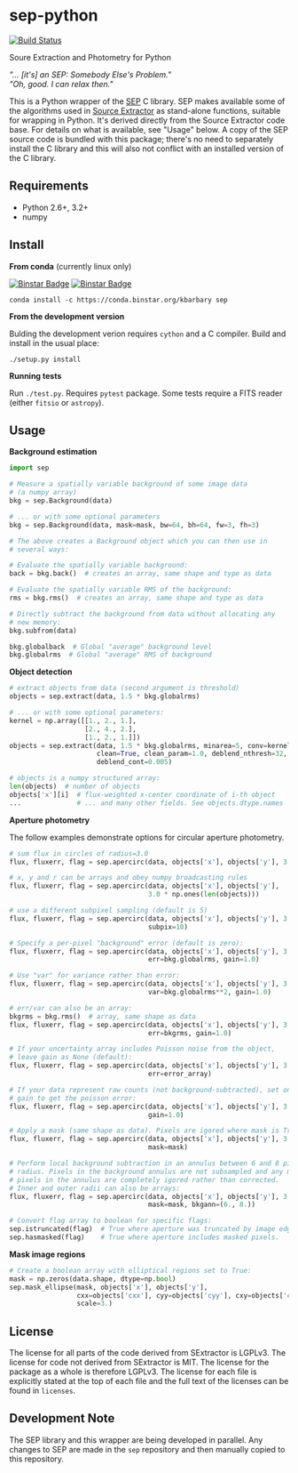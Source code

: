 sep-python
==========

[![Build Status](https://api.travis-ci.org/kbarbary/sep-python.svg?branch=master)](https://travis-ci.org/kbarbary/sep-python)

Soure Extraction and Photometry for Python

*"... [it's] an SEP: Somebody Else's Problem."  
"Oh, good. I can relax then."*

This is a Python wrapper of the [SEP](https://github.com/kbarbary/sep)
C library. SEP makes available some of the algorithms used in [Source
Extractor](http://www.astromatic.net/software/sextractor) as
stand-alone functions, suitable for wrapping in Python. It's derived directly
from the Source Extractor code base. For details on
what is available, see "Usage" below. A copy of the SEP source code is
bundled with this package; there's no need to separately install the C
library and this will also not conflict with an installed version of the
C library.

Requirements
------------

- Python 2.6+, 3.2+
- numpy

Install
-------

**From conda** (currently linux only)

[![Binstar Badge](https://binstar.org/kbarbary/sep/badges/installer/conda.svg)](https://conda.binstar.org/kbarbary) 
[![Binstar Badge](https://binstar.org/kbarbary/sep/badges/version.svg)](https://binstar.org/kbarbary/sep)

```
conda install -c https://conda.binstar.org/kbarbary sep
```

**From the development version**

Bulding the development verion requires `cython` and a C compiler.
Build and install in the usual place:

```
./setup.py install
```

**Running tests**

Run `./test.py`. Requires `pytest` package. Some tests require a FITS reader
(either `fitsio` or `astropy`).

Usage
-----

**Background estimation**

```python
import sep

# Measure a spatially variable background of some image data
# (a numpy array)
bkg = sep.Background(data)

# ... or with some optional parameters
bkg = sep.Background(data, mask=mask, bw=64, bh=64, fw=3, fh=3)

# The above creates a Background object which you can then use in 
# several ways:

# Evaluate the spatially variable background:
back = bkg.back()  # creates an array, same shape and type as data

# Evaluate the spatially variable RMS of the background:
rms = bkg.rms()  # creates an array, same shape and type as data

# Directly subtract the background from data without allocating any
# new memory:
bkg.subfrom(data)

bkg.globalback  # Global "average" background level
bkg.globalrms  # Global "average" RMS of background
```

**Object detection**

```python
# extract objects from data (second argument is threshold)
objects = sep.extract(data, 1.5 * bkg.globalrms)

# ... or with some optional parameters:
kernel = np.array([[1., 2., 1.],
                   [2., 4., 2.],
                   [1., 2., 1.]])
objects = sep.extract(data, 1.5 * bkg.globalrms, minarea=5, conv=kernel,
                      clean=True, clean_param=1.0, deblend_nthresh=32,
                      deblend_cont=0.005)

# objects is a numpy structured array:
len(objects)  # number of objects
objects['x'][i]  # flux-weighted x-center coordinate of i-th object
...              # ... and many other fields. See objects.dtype.names
```

**Aperture photometry**

The follow examples demonstrate options for circular aperture photometry.

```python
# sum flux in circles of radius=3.0
flux, fluxerr, flag = sep.apercirc(data, objects['x'], objects['y'], 3.0)

# x, y and r can be arrays and obey numpy broadcasting rules
flux, fluxerr, flag = sep.apercirc(data, objects['x'], objects['y'],
                                   3.0 * np.ones(len(objects)))

# use a different subpixel sampling (default is 5)
flux, fluxerr, flag = sep.apercirc(data, objects['x'], objects['y'], 3.0,
                                   subpix=10)

# Specify a per-pixel "background" error (default is zero):
flux, fluxerr, flag = sep.apercirc(data, objects['x'], objects['y'], 3.0,
                                   err=bkg.globalrms, gain=1.0)

# Use "var" for variance rather than error:
flux, fluxerr, flag = sep.apercirc(data, objects['x'], objects['y'], 3.0,
                                   var=bkg.globalrms**2, gain=1.0)

# err/var can also be an array:
bkgrms = bkg.rms()  # array, same shape as data
flux, fluxerr, flag = sep.apercirc(data, objects['x'], objects['y'], 3.0,
                                   err=bkgrms, gain=1.0)

# If your uncertainty array includes Poisson noise from the object,
# leave gain as None (default):
flux, fluxerr, flag = sep.apercirc(data, objects['x'], objects['y'], 3.0,
                                   err=error_array)

# If your data represent raw counts (not background-subtracted), set only
# gain to get the poisson error:
flux, fluxerr, flag = sep.apercirc(data, objects['x'], objects['y'], 3.0,
                                   gain=1.0)

# Apply a mask (same shape as data). Pixels are igored where mask is True.
flux, fluxerr, flag = sep.apercirc(data, objects['x'], objects['y'], 3.0,
                                   mask=mask)

# Perform local background subtraction in an annulus between 6 and 8 pixel
# radius. Pixels in the background annulus are not subsampled and any masked
# pixels in the annulus are completely igored rather than corrected.
# Inner and outer radii can also be arrays: 
flux, fluxerr, flag = sep.apercirc(data, objects['x'], objects['y'], 3.0,
                                   mask=mask, bkgann=(6., 8.))

# Convert flag array to boolean for specific flags:
sep.istruncated(flag)  # True where aperture was truncated by image edge.
sep.hasmasked(flag)    # True where aperture includes masked pixels.
```

**Mask image regions**

```python
# Create a boolean array with elliptical regions set to True:
mask = np.zeros(data.shape, dtype=np.bool)
sep.mask_ellipse(mask, objects['x'], objects['y'],
                 cxx=objects['cxx'], cyy=objects['cyy'], cxy=objects['cxy'],
                 scale=3.)
```

License
-------

The license for all parts of the code derived from SExtractor is
LGPLv3. The license for code not derived from SExtractor is MIT. The
license for the package as a whole is therefore LGPLv3. The license
for each file is explicitly stated at the top of each file and the
full text of the licenses can be found in `licenses`.


Development Note
----------------

The SEP library and this wrapper are being developed in parallel. Any
changes to SEP are made in the `sep` repository and then manually
copied to this repository.